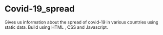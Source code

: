 # Covid-19_spread
Gives us information about the spread of covid-19 in various countries using static data. Build using HTML , CSS and Javascript.
